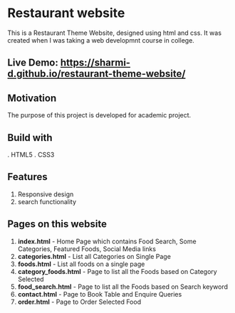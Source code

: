 # Restaurant website
This is a Restaurant Theme Website, designed using html and css.
It was created when I was taking a web developmnt course in college.

## Live Demo: https://sharmi-d.github.io/restaurant-theme-website/

## Motivation
The purpose of this project is developed for academic project. 

## Build with
. HTML5
. CSS3

## Features
1. Responsive design
2. search functionality


## Pages on this website
1. **index.html** - Home Page which contains Food Search, Some Categories, Featured Foods, Social Media links
2. **categories.html** - List all Categories on Single Page
3. **foods.html** - List all foods on a single page
5. **category_foods.html** - Page to list all the Foods based on Category Selected
6. **food_search.html** - Page to list all the Foods based on Search keyword
6. **contact.html** - Page to Book Table and Enquire Queries 
7. **order.html** - Page to Order Selected Food
